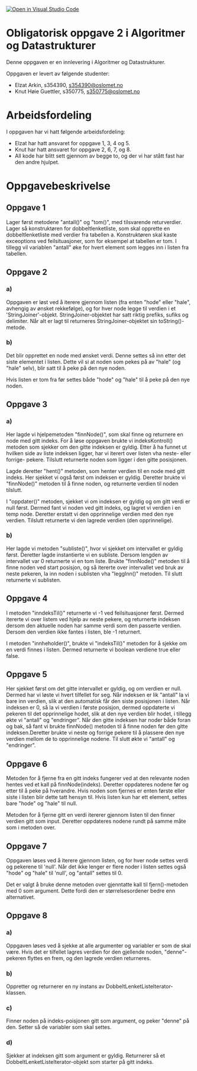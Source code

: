 [![Open in Visual Studio Code](https://classroom.github.com/assets/open-in-vscode-f059dc9a6f8d3a56e377f745f24479a46679e63a5d9fe6f495e02850cd0d8118.svg)](https://classroom.github.com/online_ide?assignment_repo_id=463153&assignment_repo_type=GroupAssignmentRepo)
# Obligatorisk oppgave 2 i Algoritmer og Datastrukturer

Denne oppgaven er en innlevering i Algoritmer og Datastrukturer.

Oppgaven er levert av følgende studenter:

* Elzat Arkin, s354390, s354390@oslomet.no
* Knut Høie Guettler, s350775, s350775@oslomet.no

# Arbeidsfordeling

I oppgaven har vi hatt følgende arbeidsfordeling:

* Elzat har hatt ansvaret for oppgave 1, 3, 4 og 5.
* Knut har hatt ansvaret for oppgave 2, 6, 7, og 8.
* All kode har blitt sett gjennom av begge to, og der vi har stått fast har den andre hjulpet.

# Oppgavebeskrivelse

## Oppgave 1
Lager først metodene "antall()" og "tom()", med tilsvarende returverdier. 
Lager så konstruktøren for dobbeltlenketliste, som skal opprette en dobbeltlenketliste med verdier fra tabellen a.
Konstruktøren skal kaste exceoptions ved feilsituasjoner, som for eksempel at tabellen er tom. I tillegg vil variablen "antall" øke for hvert 
element som legges inn i listen fra tabellen.
 
## Oppgave 2

### a)

Oppgaven er løst ved å iterere gjennom listen (fra enten "hode" eller "hale", avhengig av ønsket rekkefølge), og for hver node legge til verdien i et 'StringJoiner'-objekt. StringJoiner-objektet har satt riktig prefiks, sufiks og delimiter. Når alt er lagt til returneres StringJoiner-objektet sin toString()-metode.

### b)

Det blir opprettet en node med ønsket verdi. Denne settes så inn etter det siste elementet i listen. Dette vil si at noden som pekes på av "hale" (og "hale" selv), blir satt til å peke på den nye noden.

Hvis listen er tom fra før settes både "hode" og "hale" til å peke på den nye noden.

## Oppgave 3

### a)
Her lagde vi hjelpemetoden "finnNode()", som skal finne og returnere en node med gitt indeks. For å løse oppgaven brukte vi indeksKontroll() metoden som sjekker om den gitte indeksen er gyldig. 
Etter å ha funnet ut hvilken side av liste indeksen ligger, har vi iterert over listen vha neste- eller forrige- pekere. Tilslutt returnerte noden som ligger i den gitte posisjonen. 

Lagde deretter "hent()" metoden, som henter verdien til en node med gitt indeks. Her sjekket vi også først om indeksen er gyldig. Deretter brukte vi "finnNode()" metoden til å finne noden, og returnerte verdien til noden tilslutt. 

I "oppdater()" metoden, sjekket vi om indeksen er gyldig og om gitt verdi er null først. Dermed fant vi noden ved gitt indeks, og lagret vi verdien i en temp node. Deretter erstatt vi den opprinnelige verdien med den nye verdien. Tilslutt returnerte vi den lagrede verdien (den opprinnelige).

### b)
Her lagde vi metoden "subliste()", hvor vi sjekket om intervallet er gyldig først. Deretter lagde instantierte vi en subliste. Dersom lengden av intervallet var 0 returnerte vi en tom liste. Brukte "finnNode()" metoden til å finne noden ved start posisjon, og så itererte over intervallet ved bruk av neste pekeren, la inn noden i sublisten vha "leggInn()" metoden. 
Til slutt returnerte vi sublisten.  


## Oppgave 4
I metoden "inndeksTil()" returnerte vi -1 ved feilsituasjoner først. Dermed itererte vi over listem ved hjelp av neste pekere, og returnerte indeksen dersom den aktuelle noden har samme verdi som den passerte verdien. Dersom den verdien ikke fantes i listen, ble -1 returnert. 

I metoden "innheholder()", brukte vi "indeksTil()" metoden for å sjekke om en verdi finnes i listen. Dermed returnerte vi boolean verdiene true eller false. 

## Oppgave 5

Her  sjekket først om det gitte intervallet er gyldig, og om verdien er null. Dermed har vi løste vi hvert tilfellet for seg. Når indeksen er lik "antall" la vi bare inn verdien, slik at den automatisk får den siste posisjonen i listen. 
Når indeksen er 0, så la vi verdien i første posisjon, dermed oppdaterte vi pekeren til det opprinnelige hodet, slik at den nye verdien blir hodet, i tillegg økte vi "antall" og "endringer". Når den gitte indeksen har noder både foran og bak,
så fant vi brukte finnNode() metoden til å finne noden før den gitte indeksen.Deretter brukte vi neste og forrige pekere til å plassere den nye verdien mellom de to opprinnelige nodene. 
Til slutt økte vi "antall" og "endringer".
 

## Oppgave 6

Metoden for å fjerne fra en gitt indeks fungerer ved at den relevante noden hentes ved et kall på finnNode(indeks). Deretter oppdateres nodene før og etter til å peke på hverandre.
Hvis noden som fjernes er enten første eller siste i listen blir dette tatt hensyn til. Hvis listen kun har ett element, settes bare "hode" og "hale" til null.

Metoden for å fjerne gitt en verdi itererer gjennom listen til den finner verdien gitt som input. Deretter oppdateres nodene rundt på samme måte som i metoden over.

## Oppgave 7

Oppgaven løses ved å iterere gjennom listen, og for hver node settes verdi og pekerene til 'null'. Når det ikke lenger er flere noder i listen settes også "hode" og "hale" til 'null', og "antall" settes til 0.

Det er valgt å bruke denne metoden over gjenntatte kall til fjern()-metoden med 0 som argument. Dette fordi den er størrelsesordener bedre enn alternativet.

## Oppgave 8

### a)

Oppgaven løses ved å sjekke at alle argumenter og variabler er som de skal være. Hvis det er tilfellet lagres verdien for den gjellende noden, "denne"-pekeren flyttes en frem, og den lagrede verdien returneres.

### b)

Oppretter og returnerer en ny instans av DobbeltLenketListeIterator-klassen.

### c)

Finner noden på indeks-poisjonen gitt som argument, og peker "denne" på den. Setter så de variabler som skal settes.

### d)

Sjekker at indeksen gitt som argument er gyldig. Returnerer så et DobbeltLenketListeIterator-objekt som starter på gitt indeks.
